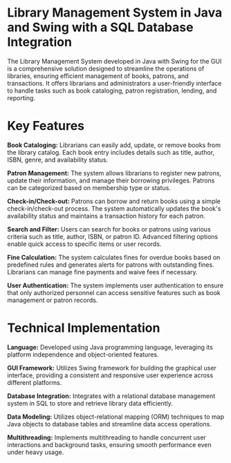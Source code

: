 # Library Management System in Java and Swing with a SQL Database Integration 

The Library Management System developed in Java with Swing for the GUI is a comprehensive 
solution designed to streamline the operations of libraries, ensuring efficient management 
of books, patrons, and transactions. It offers librarians and administrators a user-friendly 
interface to handle tasks such as book cataloging, patron registration, lending, and reporting.

# Key Features

**Book Cataloging:** Librarians can easily add, update, or remove books from the library catalog. 
Each book entry includes details such as title, author, ISBN, genre, and availability status.

**Patron Management:** The system allows librarians to register new patrons, update their 
information, and manage their borrowing privileges. Patrons can be categorized based on membership 
type or status.

**Check-in/Check-out:** Patrons can borrow and return books using a simple check-in/check-out 
process. The system automatically updates the book's availability status and maintains a 
transaction history for each patron.

**Search and Filter:** Users can search for books or patrons using various criteria 
such as title, author, ISBN, or patron ID. Advanced filtering options enable quick access 
to specific items or user records.

**Fine Calculation:** The system calculates fines for overdue books based on predefined
rules and generates alerts for patrons with outstanding fines. Librarians can manage fine
payments and waive fees if necessary.

**User Authentication:** The system implements user authentication to ensure that only authorized
personnel can access sensitive features such as book management or patron records.

# Technical Implementation

**Language:** Developed using Java programming language, leveraging its platform
independence and object-oriented features.

**GUI Framework:** Utilizes Swing framework for building the graphical user 
interface, providing a consistent and responsive user experience across different platforms.

**Database Integration:** Integrates with a relational database management system in SQL to store 
and retrieve library data efficiently.

**Data Modeling:** Utilizes object-relational mapping (ORM) techniques to 
map Java objects to database tables and streamline data access operations.

**Multithreading:** Implements multithreading to handle concurrent user interactions and background 
tasks, ensuring smooth performance even under heavy usage.
